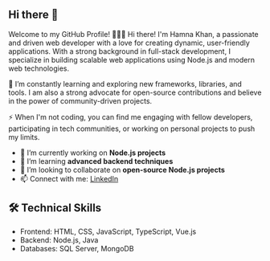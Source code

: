 ## Hi there 👋

Welcome to my GitHub Profile! 👩‍💻✨
Hi there! I'm Hamna Khan, a passionate and driven web developer with a love for creating dynamic, user-friendly applications. With a strong background in full-stack development, I specialize in building scalable web applications using Node.js and modern web technologies.

🌱 I’m constantly learning and exploring new frameworks, libraries, and tools. I am also a strong advocate for open-source contributions and believe in the power of community-driven projects.

⚡ When I'm not coding, you can find me engaging with fellow developers, participating in tech communities, or working on personal projects to push my limits.

- 🔭 I’m currently working on **Node.js projects**
- 🌱 I’m learning **advanced backend techniques**
- 👯 I’m looking to collaborate on **open-source Node.js projects**
- 📫 Connect with me: [LinkedIn](https://www.linkedin.com/in/hamna-faisal-4460aa17b/)


## 🛠️ Technical Skills
- Frontend: HTML, CSS, JavaScript, TypeScript, Vue.js
- Backend: Node.js, Java
- Databases: SQL Server, MongoDB
